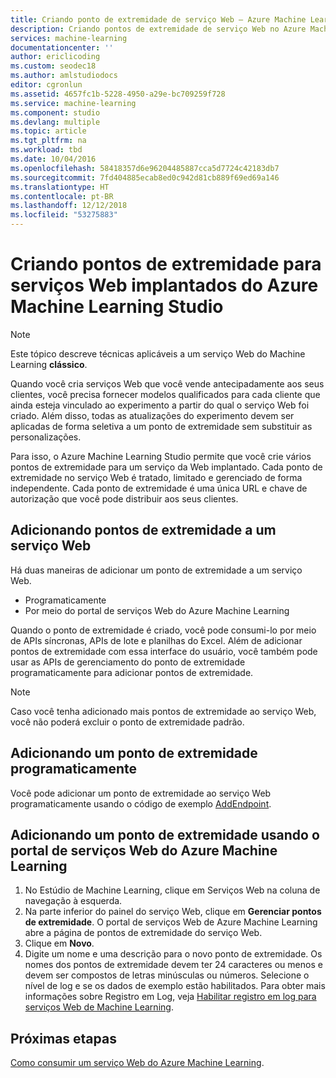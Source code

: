 ```yaml
---
title: Criando ponto de extremidade de serviço Web – Azure Machine Learning Studio | Microsoft Docs
description: Criando pontos de extremidade de serviço Web no Azure Machine Learning. Cada ponto de extremidade no serviço Web é tratado, limitado e gerenciado de forma independente.
services: machine-learning
documentationcenter: ''
author: ericlicoding
ms.custom: seodec18
ms.author: amlstudiodocs
editor: cgronlun
ms.assetid: 4657fc1b-5228-4950-a29e-bc709259f728
ms.service: machine-learning
ms.component: studio
ms.devlang: multiple
ms.topic: article
ms.tgt_pltfrm: na
ms.workload: tbd
ms.date: 10/04/2016
ms.openlocfilehash: 58418357d6e96204485887cca5d7724c42183db7
ms.sourcegitcommit: 7fd404885ecab8ed0c942d81cb889f69ed69a146
ms.translationtype: HT
ms.contentlocale: pt-BR
ms.lasthandoff: 12/12/2018
ms.locfileid: "53275883"
---
```

# <a name="creating-endpoints-for-deployed-azure-machine-learning-studio-web-services"></a>Criando pontos de extremidade para serviços Web implantados do Azure Machine Learning Studio
> [!NOTE]
>  Este tópico descreve técnicas aplicáveis a um serviço Web do Machine Learning **clássico**.
> 
> 

Quando você cria serviços Web que você vende antecipadamente aos seus clientes, você precisa fornecer modelos qualificados para cada cliente que ainda esteja vinculado ao experimento a partir do qual o serviço Web foi criado. Além disso, todas as atualizações do experimento devem ser aplicadas de forma seletiva a um ponto de extremidade sem substituir as personalizações.

Para isso, o Azure Machine Learning Studio permite que você crie vários pontos de extremidade para um serviço da Web implantado. Cada ponto de extremidade no serviço Web é tratado, limitado e gerenciado de forma independente. Cada ponto de extremidade é uma única URL e chave de autorização que você pode distribuir aos seus clientes.



## <a name="adding-endpoints-to-a-web-service"></a>Adicionando pontos de extremidade a um serviço Web
Há duas maneiras de adicionar um ponto de extremidade a um serviço Web.

* Programaticamente
* Por meio do portal de serviços Web do Azure Machine Learning

Quando o ponto de extremidade é criado, você pode consumi-lo por meio de APIs síncronas, APIs de lote e planilhas do Excel. Além de adicionar pontos de extremidade com essa interface do usuário, você também pode usar as APIs de gerenciamento do ponto de extremidade programaticamente para adicionar pontos de extremidade.

> [!NOTE]
> Caso você tenha adicionado mais pontos de extremidade ao serviço Web, você não poderá excluir o ponto de extremidade padrão.
> 
> 

## <a name="adding-an-endpoint-programmatically"></a>Adicionando um ponto de extremidade programaticamente
Você pode adicionar um ponto de extremidade ao serviço Web programaticamente usando o código de exemplo [AddEndpoint](https://github.com/raymondlaghaeian/AML_EndpointMgmt/blob/master/Program.cs).

## <a name="adding-an-endpoint-using-the-azure-machine-learning-web-services-portal"></a>Adicionando um ponto de extremidade usando o portal de serviços Web do Azure Machine Learning
1. No Estúdio de Machine Learning, clique em Serviços Web na coluna de navegação à esquerda.
2. Na parte inferior do painel do serviço Web, clique em **Gerenciar pontos de extremidade**. O portal de serviços Web de Azure Machine Learning abre a página de pontos de extremidade do serviço Web.
3. Clique em **Novo**.
4. Digite um nome e uma descrição para o novo ponto de extremidade. Os nomes dos pontos de extremidade devem ter 24 caracteres ou menos e devem ser compostos de letras minúsculas ou números. Selecione o nível de log e se os dados de exemplo estão habilitados. Para obter mais informações sobre Registro em Log, veja [Habilitar registro em log para serviços Web de Machine Learning](web-services-logging.md).

## <a name="next-steps"></a>Próximas etapas
[Como consumir um serviço Web do Azure Machine Learning](consume-web-services.md).

